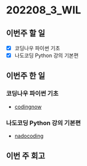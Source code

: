 # 202208_3_WIL
## 이번주 할 일
- [X] 코딩나우 파이썬 기초
- [X] 나도코딩 Python 강의 기본편

## 이번주 한 일
### 코딩나우 파이썬 기초
- [codingnow](./Python/codingnow.py)

### 나도코딩 Python 강의 기본편
- [nadocoding](./Python/nadocoding.py)

## 이번 주 회고
